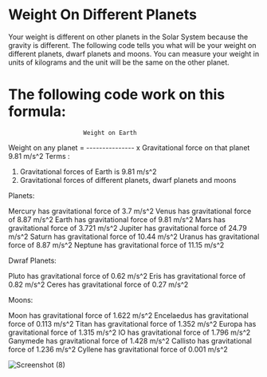 # Weight On Different Planets
Your weight is different on other planets in the Solar System because the gravity is different. The following code tells you what will be  your weight on different planets, dwarf planets and moons. You can measure your weight in units of kilograms and the unit will be the same on the other planet.

# The following code work on this formula:

                         Weight on Earth 
 Weight on any planet =  --------------- x Gravitational force on that planet
                           9.81 m/s^2
Terms :
1. Gravitational forces of Earth is 9.81 m/s^2
2. Gravitational forces of different planets, dwarf planets and moons

Planets:

Mercury has gravitational force of 3.7 m/s^2
Venus has gravitational force of 8.87 m/s^2
Earth has gravitational force of 9.81 m/s^2
Mars has gravitational force of 3.721 m/s^2
Jupiter has gravitational force of 24.79 m/s^2
Saturn has gravitational force of 10.44 m/s^2
Uranus has gravitational force of 8.87 m/s^2
Neptune has gravitational force of 11.15 m/s^2

Dwraf Planets:

Pluto has gravitational force of 0.62 m/s^2
Eris has gravitational force of 0.82 m/s^2
Ceres has gravitational force of 0.27 m/s^2

Moons:

Moon has gravitational force of 1.622 m/s^2
Encelaedus has gravitational force of 0.113 m/s^2
Titan has gravitational force of 1.352 m/s^2
Europa has gravitational force of 1.315 m/s^2
IO has gravitational force of 1.796 m/s^2
Ganymede has gravitational force of 1.428 m/s^2
Callisto has gravitational force of 1.236 m/s^2
Cyllene has gravitational force of 0.001 m/s^2

![Screenshot (8)](https://user-images.githubusercontent.com/85709371/128569479-bae67cc3-461a-4c4e-a142-7bbe8faa671d.png)
